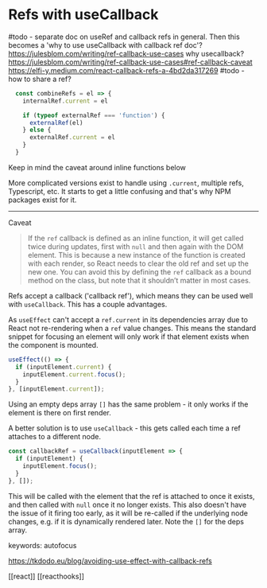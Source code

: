 # Refs with useCallback

#todo - separate doc on useRef and callback refs in general. Then this becomes a 'why to use useCallback with callback ref doc'?
https://julesblom.com/writing/ref-callback-use-cases
why usecallback? https://julesblom.com/writing/ref-callback-use-cases#ref-callback-caveat
https://elfi-y.medium.com/react-callback-refs-a-4bd2da317269
#todo - how to share a ref?
```js
  const combineRefs = el => {
    internalRef.current = el

    if (typeof externalRef === 'function') {
      externalRef(el)
    } else {
      externalRef.current = el
    }
  }
```
Keep in mind the caveat around inline functions below

More complicated versions exist to handle using `.current`, multiple refs, Typescript, etc. It starts to get a little confusing and that's why NPM packages exist for it.

---

Caveat
>If the `ref` callback is defined as an inline function, it will get called twice during updates, first with `null` and then again with the DOM element. This is because a new instance of the function is created with each render, so React needs to clear the old ref and set up the new one. You can avoid this by defining the `ref` callback as a bound method on the class, but note that it shouldn’t matter in most cases.

Refs accept a callback ('callback ref'), which means they can be used well with `useCallback`. This has a couple advantages.

As `useEffect` can't accept a `ref.current` in its dependencies array due to React not re-rendering when a `ref` value changes. This means the standard snippet for focusing an element will only work if that element exists when the component is mounted.
```js
useEffect(() => {
  if (inputElement.current) {
    inputElement.current.focus();
  }
}, [inputElement.current]);
```
Using an empty deps array `[]` has the same problem - it only works if the element is there on first render.

A better solution is to use `useCallback` - this gets called each time a ref attaches to a different node.
```js
const callbackRef = useCallback(inputElement => {
  if (inputElement) {
    inputElement.focus();
  }
}, []);
```

This will be called with the element that the ref is attached to once it exists, and then called with `null` once it no longer exists. This also doesn't have the issue of it firing too early, as it will be re-called if the underlying node changes, e.g. if it is dynamically rendered later.
Note the `[]` for the deps array.

keywords: autofocus

https://tkdodo.eu/blog/avoiding-use-effect-with-callback-refs

[[react]]
[[reacthooks]]